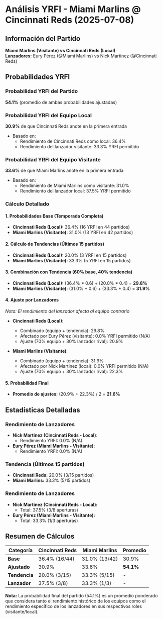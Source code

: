 # Análisis YRFI - Miami Marlins @ Cincinnati Reds (2025-07-08)

## Información del Partido
**Miami Marlins (Visitante) vs Cincinnati Reds (Local)**  
**Lanzadores:** Eury Pérez (@Miami Marlins) vs Nick Martinez (@Cincinnati Reds)

## Probabilidades YRFI

### Probabilidad YRFI del Partido
**54.1%** (promedio de ambas probabilidades ajustadas)

### Probabilidad YRFI del Equipo Local
**30.9%** de que Cincinnati Reds anote en la primera entrada
- Basado en:
  - Rendimiento de Cincinnati Reds como local: 36.4%
  - Rendimiento del lanzador visitante: 33.3% YRFI permitido

### Probabilidad YRFI del Equipo Visitante
**33.6%** de que Miami Marlins anote en la primera entrada
- Basado en:
  - Rendimiento de Miami Marlins como visitante: 31.0%
  - Rendimiento del lanzador local: 37.5% YRFI permitido

### Cálculo Detallado

#### 1. Probabilidades Base (Temporada Completa)
- **Cincinnati Reds (Local):** 36.4% (16 YRFI en 44 partidos)
- **Miami Marlins (Visitante):** 31.0% (13 YRFI en 42 partidos)

#### 2. Cálculo de Tendencias (Últimos 15 partidos)
- **Cincinnati Reds (Local):** 20.0% (3 YRFI en 15 partidos)
- **Miami Marlins (Visitante):** 33.3% (5 YRFI en 15 partidos)

#### 3. Combinación con Tendencia (60% base, 40% tendencia)
- **Cincinnati Reds (Local):** (36.4% * 0.6) + (20.0% * 0.4) = **29.8%**
- **Miami Marlins (Visitante):** (31.0% * 0.6) + (33.3% * 0.4) = **31.9%**

#### 4. Ajuste por Lanzadores
*Nota: El rendimiento del lanzador afecta al equipo contrario*

- **Cincinnati Reds (Local)**:
  - Combinado (equipo + tendencia): 29.8%
  - Afectado por Eury Pérez (visitante): 0.0% YRFI permitido (N/A)
  - Ajuste (70% equipo + 30% lanzador rival): 20.9%

- **Miami Marlins (Visitante)**:
  - Combinado (equipo + tendencia): 31.9%
  - Afectado por Nick Martinez (local): 0.0% YRFI permitido (N/A)
  - Ajuste (70% equipo + 30% lanzador rival): 22.3%

#### 5. Probabilidad Final
- **Promedio de ajustes:** (20.9% + 22.3%) / 2 = **21.6%**

## Estadísticas Detalladas


### Rendimiento de Lanzadores
- **Nick Martinez (Cincinnati Reds - Local)**:
  - Rendimiento YRFI: 0.0% (N/A)
- **Eury Pérez (Miami Marlins - Visitante)**:
  - Rendimiento YRFI: 0.0% (N/A)
### Tendencia (Últimos 15 partidos)
- **Cincinnati Reds:** 20.0% (3/15 partidos)
- **Miami Marlins:** 33.3% (5/15 partidos)

### Rendimiento de Lanzadores
- **Nick Martinez (Cincinnati Reds - Local):**
  - Total: 37.5% (3/8 aperturas)
- **Eury Pérez (Miami Marlins - Visitante):**
  - Total: 33.3% (1/3 aperturas)

## Resumen de Cálculos
| Categoría | Cincinnati Reds      | Miami Marlins        | Promedio |
|-----------|----------------------|----------------------|----------|
| **Base** | 36.4% (16/44) | 31.0% (13/42) | 30.9% |
| **Ajustado** | 30.9% | 33.6% | **54.1%** |
| **Tendencia** | 20.0% (3/15) | 33.3% (5/15) | - |
| **Lanzador** | 37.5% (3/8) | 33.3% (1/3) | - |

**Nota:** La probabilidad final del partido (54.1%) es un promedio ponderado que considera tanto el rendimiento histórico de los equipos como el rendimiento específico de los lanzadores en sus respectivos roles (visitante/local).